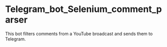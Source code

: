 # Telegram_bot_Selenium_comment_parser
This bot filters comments from a YouTube broadcast and sends them to Telegram.
